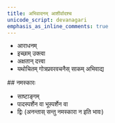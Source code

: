 ```yaml
---
title: अभिवादनम् आशीर्वादश्च
unicode_script: devanagari
emphasis_as_inline_comments: true
---
```


- आराधनम्
- इच्छाम् उक्त्वा
- अक्षतान् दत्त्वा
- यथोचितम् गोत्रप्रवरवचनैस् साकम् अभिवाद्य

##‌ नमस्कारः
- साष्टाङ्गम्
- पादस्पर्शेन वा भूस्पर्शेन वा
- ‌द्विः (अनन्तास् सन्तु नमस्कारा न इति भावः)
